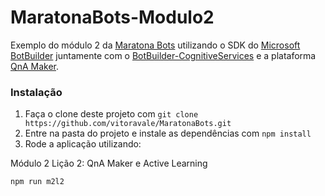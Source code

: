 MaratonaBots-Modulo2
==============

Exemplo do módulo 2 da [Maratona Bots](https://ticapacitacion.com/curso/botspt/) utilizando o SDK do [Microsoft BotBuilder](https://github.com/Microsoft/BotBuilder)
 juntamente com o [BotBuilder-CognitiveServices](https://github.com/Microsoft/BotBuilder-CognitiveServices/) e a plataforma [QnA Maker](https://qnamaker.ai/).

### Instalação

1. Faça o clone deste projeto com `git clone https://github.com/vitoravale/MaratonaBots.git`
2. Entre na pasta do projeto e instale as dependências com `npm install`
3. Rode a aplicação utilizando:
  
Módulo 2 Lição 2: QnA Maker e Active Learning 

```console
npm run m2l2
```
